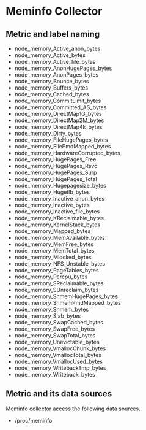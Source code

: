 # Meminfo Collector

## Metric and label naming

* node_memory_Active_anon_bytes
* node_memory_Active_bytes
* node_memory_Active_file_bytes
* node_memory_AnonHugePages_bytes
* node_memory_AnonPages_bytes
* node_memory_Bounce_bytes
* node_memory_Buffers_bytes
* node_memory_Cached_bytes
* node_memory_CommitLimit_bytes
* node_memory_Committed_AS_bytes
* node_memory_DirectMap1G_bytes
* node_memory_DirectMap2M_bytes
* node_memory_DirectMap4k_bytes
* node_memory_Dirty_bytes
* node_memory_FileHugePages_bytes
* node_memory_FilePmdMapped_bytes
* node_memory_HardwareCorrupted_bytes
* node_memory_HugePages_Free
* node_memory_HugePages_Rsvd
* node_memory_HugePages_Surp
* node_memory_HugePages_Total
* node_memory_Hugepagesize_bytes
* node_memory_Hugetlb_bytes
* node_memory_Inactive_anon_bytes
* node_memory_Inactive_bytes
* node_memory_Inactive_file_bytes
* node_memory_KReclaimable_bytes
* node_memory_KernelStack_bytes
* node_memory_Mapped_bytes
* node_memory_MemAvailable_bytes
* node_memory_MemFree_bytes
* node_memory_MemTotal_bytes
* node_memory_Mlocked_bytes
* node_memory_NFS_Unstable_bytes
* node_memory_PageTables_bytes
* node_memory_Percpu_bytes
* node_memory_SReclaimable_bytes
* node_memory_SUnreclaim_bytes
* node_memory_ShmemHugePages_bytes
* node_memory_ShmemPmdMapped_bytes
* node_memory_Shmem_bytes
* node_memory_Slab_bytes
* node_memory_SwapCached_bytes
* node_memory_SwapFree_bytes
* node_memory_SwapTotal_bytes
* node_memory_Unevictable_bytes
* node_memory_VmallocChunk_bytes
* node_memory_VmallocTotal_bytes
* node_memory_VmallocUsed_bytes
* node_memory_WritebackTmp_bytes
* node_memory_Writeback_bytes

## Metric and its data sources

Meminfo collector access the following data sources.

* /proc/meminfo
